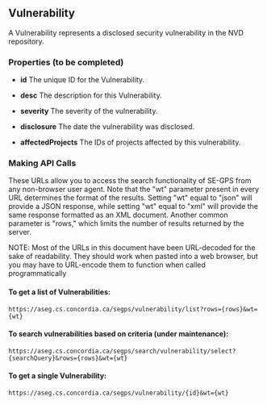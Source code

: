 ## Vulnerability

A Vulnerability represents a disclosed security vulnerability in the NVD repository. 

### Properties (to be completed)
+ __id__
	The unique ID for the Vulnerability.

+ __desc__
	The description for this Vulnerability.

+ __severity__
    The severity of the vulnerability.

+ __disclosure__
    The date the vulnerability was disclosed.

+ __affectedProjects__
    The IDs of projects affected by this vulnerability.

### Making API Calls
These URLs allow you to access the search functionality of SE-GPS from any non-browser user agent. Note that the "wt" parameter present in every URL determines the format of the results. 
Setting "wt" equal to "json" will provide a JSON response, while setting "wt" equal to "xml" will provide the same response formatted as an XML document. 
Another common parameter is "rows," which limits the number of results returned by the server. 

NOTE: Most of the URLs in this document have been URL-decoded for the sake of readability. They should work when pasted into a web browser, but you may have to URL-encode them to function when called programmatically


#### To get a list of Vulnerabilities:
```shell
https://aseg.cs.concordia.ca/segps/vulnerability/list?rows={rows}&wt={wt}
```

#### To search vulnerabilities based on criteria (under maintenance):
```shell
https://aseg.cs.concordia.ca/segps/search/vulnerability/select?{searchQuery}&rows={rows}&wt={wt}
```


#### To get a single Vulnerability:
```shell
https://aseg.cs.concordia.ca/segps/vulnerability/{id}&wt={wt}
```


